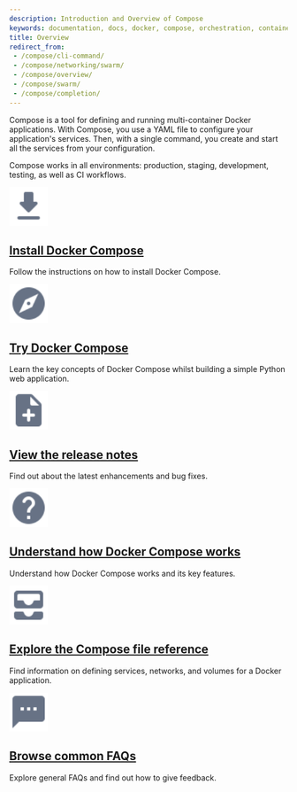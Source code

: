 ```yaml
---
description: Introduction and Overview of Compose
keywords: documentation, docs, docker, compose, orchestration, containers
title: Overview
redirect_from:
 - /compose/cli-command/
 - /compose/networking/swarm/
 - /compose/overview/
 - /compose/swarm/
 - /compose/completion/
---
```


Compose is a tool for defining and running multi-container Docker applications.
With Compose, you use a YAML file to configure your application's services.
Then, with a single command, you create and start all the services
from your configuration.

Compose works in all environments: production, staging, development, testing, as
well as CI workflows. 

<div class="component-container">
    <!--start row-->
    <div class="row">
      <div class="col-xs-12 col-sm-12 col-md-12 col-lg-4 block">
        <div class="component">
             <div class="component-icon">
                 <img src="/assets/images/download.svg" alt="Download and install" width="70" height="70">
             </div>
                 <h2 id="docker-for-mac"><a href="/compose/install/">Install Docker Compose </a></h2>
                <p>Follow the instructions on how to install Docker Compose.</p>
        </div>
      </div>
      <div class="col-xs-12 col-sm-12 col-md-12 col-lg-4 block">
        <div class="component">
            <div class="component-icon">
                 <img src="/assets/images/explore.svg" alt="Docker Desktop" width="70" height="70">
            </div>
                <h2 id="docker-for-mac"><a href="/compose/gettingstarted/">Try Docker Compose</a></h2>
                <p>Learn the key concepts of Docker Compose whilst building a simple Python web application.</p>
         </div>
     </div>
     <div class="col-xs-12 col-sm-12 col-md-12 col-lg-4 block">
        <div class="component">
            <div class="component-icon">
                <img src="/assets/images/note-add.svg" alt="Release notes" width="70" height="70">
            </div>
                <h2 id="docker-for-linux"><a href="/compose/release-notes/">View the release notes</a></h2>
                <p>Find out about the latest enhancements and bug fixes.</p>
        </div>
    </div>
    </div>
        <!--start row-->
    <div class="row">
     <div class="col-xs-12 col-sm-12 col-md-12 col-lg-4 block">
        <div class="component">
            <div class="component-icon">
                 <img src="/assets/images/help.svg" alt="FAQs" width="70" height="70">
            </div>
                <h2 id="docker-for-linux"><a href="/compose/how-it-works/">Understand how Docker Compose works</a></h2>
                <p>Understand how Docker Compose works and its key features.</p>
        </div>
     </div>
     <div class="col-xs-12 col-sm-12 col-md-12 col-lg-4 block">
        <div class="component">
          <div class="component-icon">
                 <img src="/assets/images/all-inbox.svg" alt="Additional resources" width="70" height="70">
          </div>
                <h2 id="docker-for-windows/install/"><a href="/compose-file/">Explore the Compose file reference</a></h2>
                <p>Find information on defining services, networks, and volumes for a Docker application.</p>
        </div>
      </div>
      <div class="col-xs-12 col-sm-12 col-md-12 col-lg-4 block">
        <div class="component">
            <div class="component-icon">
                <img src="/assets/images/sms.svg" alt="Give feedback" width="70" height="70">
            </div>
                <h2 id="docker-for-windows/install/"><a href="/compose/faq/">Browse common FAQs</a></h2>
                <p>Explore general FAQs and find out how to give feedback.</p>
        </div>
     </div>
    </div>
</div>



